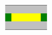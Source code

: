 <html>
<head>
<title>разметка страницы при помощи таблицы</title>
</head>
<body >
<table width='100%' height='100%' valign='top'>
<tr height='10%' bgcolor='silver'>
<td colspan='3'>&nbsp</td>
</tr>
<tr height='80%'>
<td width='15%' bgcolor='green'>&nbsp</td>
<td bgcolor='yellow'>&nbsp</td>
<td width='15%' bgcolor='green'>&nbsp</td>
</tr>
<tr bgcolor='silver'>
<td colspan='3'>&nbsp</td>
</tr>
</body>
